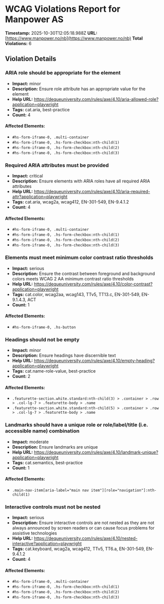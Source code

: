 # WCAG Violations Report for Manpower AS

**Timestamp:** 2025-10-30T12:05:18.988Z
**URL:** [https://www.manpower.no/nb](https://www.manpower.no/nb)
**Total Violations:** 6

## Violation Details

### ARIA role should be appropriate for the element

- **Impact:** minor
- **Description:** Ensure role attribute has an appropriate value for the element
- **Help URL:** https://dequeuniversity.com/rules/axe/4.10/aria-allowed-role?application=playwright
- **Tags:** cat.aria, best-practice
- **Count:** 4

#### Affected Elements:

- `#hs-form-iframe-0, .multi-container`
- `#hs-form-iframe-0, .hs-form-checkbox:nth-child(1)`
- `#hs-form-iframe-0, .hs-form-checkbox:nth-child(2)`
- `#hs-form-iframe-0, .hs-form-checkbox:nth-child(3)`

### Required ARIA attributes must be provided

- **Impact:** critical
- **Description:** Ensure elements with ARIA roles have all required ARIA attributes
- **Help URL:** https://dequeuniversity.com/rules/axe/4.10/aria-required-attr?application=playwright
- **Tags:** cat.aria, wcag2a, wcag412, EN-301-549, EN-9.4.1.2
- **Count:** 4

#### Affected Elements:

- `#hs-form-iframe-0, .multi-container`
- `#hs-form-iframe-0, .hs-form-checkbox:nth-child(1)`
- `#hs-form-iframe-0, .hs-form-checkbox:nth-child(2)`
- `#hs-form-iframe-0, .hs-form-checkbox:nth-child(3)`

### Elements must meet minimum color contrast ratio thresholds

- **Impact:** serious
- **Description:** Ensure the contrast between foreground and background colors meets WCAG 2 AA minimum contrast ratio thresholds
- **Help URL:** https://dequeuniversity.com/rules/axe/4.10/color-contrast?application=playwright
- **Tags:** cat.color, wcag2aa, wcag143, TTv5, TT13.c, EN-301-549, EN-9.1.4.3, ACT
- **Count:** 1

#### Affected Elements:

- `#hs-form-iframe-0, .hs-button`

### Headings should not be empty

- **Impact:** minor
- **Description:** Ensure headings have discernible text
- **Help URL:** https://dequeuniversity.com/rules/axe/4.10/empty-heading?application=playwright
- **Tags:** cat.name-role-value, best-practice
- **Count:** 2

#### Affected Elements:

- `.featurette-section.white.standard:nth-child(3) > .container > .row > .col-lg-7 > .featurette-body > .name`
- `.featurette-section.white.standard:nth-child(5) > .container > .row > .col-lg-7 > .featurette-body > .name`

### Landmarks should have a unique role or role/label/title (i.e. accessible name) combination

- **Impact:** moderate
- **Description:** Ensure landmarks are unique
- **Help URL:** https://dequeuniversity.com/rules/axe/4.10/landmark-unique?application=playwright
- **Tags:** cat.semantics, best-practice
- **Count:** 1

#### Affected Elements:

- `.main-nav-item[aria-label="main nav item"][role="navigation"]:nth-child(1)`

### Interactive controls must not be nested

- **Impact:** serious
- **Description:** Ensure interactive controls are not nested as they are not always announced by screen readers or can cause focus problems for assistive technologies
- **Help URL:** https://dequeuniversity.com/rules/axe/4.10/nested-interactive?application=playwright
- **Tags:** cat.keyboard, wcag2a, wcag412, TTv5, TT6.a, EN-301-549, EN-9.4.1.2
- **Count:** 4

#### Affected Elements:

- `#hs-form-iframe-0, .multi-container`
- `#hs-form-iframe-0, .hs-form-checkbox:nth-child(1)`
- `#hs-form-iframe-0, .hs-form-checkbox:nth-child(2)`
- `#hs-form-iframe-0, .hs-form-checkbox:nth-child(3)`
